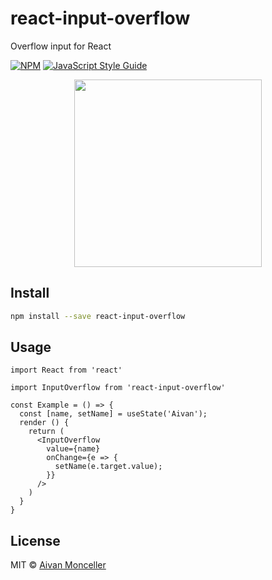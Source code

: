# react-input-overflow

Overflow input for React

[![NPM](https://img.shields.io/npm/v/react-input-overflow.svg)](https://www.npmjs.com/package/react-input-overflow) [![JavaScript Style Guide](https://img.shields.io/badge/code_style-standard-brightgreen.svg)](https://standardjs.com)


<div align="center" markdown="1">
  <img src="https://i.imgur.com/yJeLtaq.gif" width="300"/>
</div>

## Install

```bash
npm install --save react-input-overflow
```

## Usage

```tsx
import React from 'react'

import InputOverflow from 'react-input-overflow'

const Example = () => {
  const [name, setName] = useState('Aivan');
  render () {
    return (
      <InputOverflow
        value={name}
        onChange={e => {
          setName(e.target.value);
        }}
      />
    )
  }
}
```

## License

MIT © [Aivan Monceller](https://github.com/geocine)
